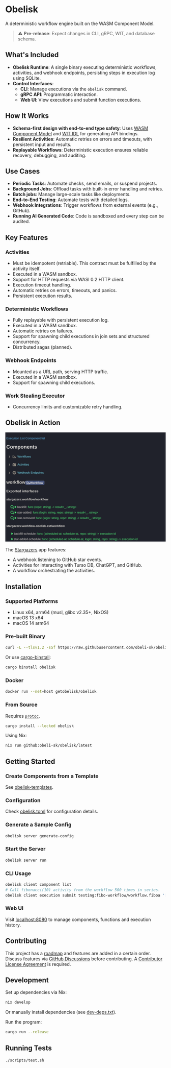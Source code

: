 # Obelisk
A deterministic workflow engine built on the WASM Component Model.

> ⚠️ **Pre-release**: Expect changes in CLI, gRPC, WIT, and database schema.

## What's Included
- **Obelisk Runtime**: A single binary executing deterministic workflows, activities,
and webhook endpoints, persisting steps in execution log using SQLite.
- **Control Interfaces**:
  - **CLI**: Manage executions via the `obelisk` command.
  - **gRPC API**: Programmatic interaction.
  - **Web UI**: View executions and submit function executions.

## How It Works
- **Schema-first design with end-to-end type safety**:
Uses [WASM Component Model](https://component-model.bytecodealliance.org/) and
[WIT IDL](https://component-model.bytecodealliance.org/design/wit.html) for generating API bindings.
- **Resilient Activities**: Automatic retries on errors and timeouts, with persistent input and results.
- **Replayable Workflows**: Deterministic execution ensures reliable recovery, debugging, and auditing.

## Use Cases
- **Periodic Tasks**: Automate checks, send emails, or suspend projects.
- **Background Jobs**: Offload tasks with built-in error handling and retries.
- **Batch jobs**: Manage large-scale tasks like deployments.
- **End-to-End Testing**: Automate tests with detailed logs.
- **Webhook Integrations**: Trigger workflows from external events (e.g., GitHub).
- **Running AI Generated Code**: Code is sandboxed and every step can be audited.

## Key Features
### **Activities**
- Must be idempotent (retriable). This contract must be fulfilled by the activity itself.
- Executed in a WASM sandbox.
- Support for HTTP requests via WASI 0.2 HTTP client.
- Execution timeout handling.
- Automatic retries on errors, timeouts, and panics.
- Persistent execution results.

### **Deterministic Workflows**
- Fully replayable with persistent execution log.
- Executed in a WASM sandbox.
- Automatic retries on failures.
- Support for spawning child executions in join sets and structured concurrency.
- Distributed sagas (planned).

### **Webhook Endpoints**
- Mounted as a URL path, serving HTTP traffic.
- Executed in a WASM sandbox.
- Support for spawning child executions.

### **Work Stealing Executor**
- Concurrency limits and customizable retry handling.

## Obelisk in Action
![webui animation](assets/images/stargazers-webui.gif "Web UI")

The [Stargazers](https://github.com/obeli-sk/demo-stargazers) app features:
- A webhook listening to GitHub star events.
- Activities for interacting with Turso DB, ChatGPT, and GitHub.
- A workflow orchestrating the activities.


## Installation
### Supported Platforms
- Linux x64, arm64 (musl, glibc v2.35+, NixOS)
- macOS 13 x64
- macOS 14 arm64

### Pre-built Binary
```sh
curl -L --tlsv1.2 -sSf https://raw.githubusercontent.com/obeli-sk/obelisk/main/install.sh | bash
```
Or use [cargo-binstall](https://crates.io/crates/cargo-binstall):
```sh
cargo binstall obelisk
```

### Docker
```sh
docker run --net=host getobelisk/obelisk
```

### From Source
Requires [`protoc`](https://protobuf.dev/downloads/).
```sh
cargo install --locked obelisk
```
Using Nix:
```sh
nix run github:obeli-sk/obelisk/latest
```

## Getting Started

### Create Components from a Template
See [obelisk-templates](https://github.com/obeli-sk/obelisk-templates/).

### Configuration
Check [obelisk.toml](obelisk.toml) for configuration details.

### Generate a Sample Config
```sh
obelisk server generate-config
```

### Start the Server
```sh
obelisk server run
```

### CLI Usage
```sh
obelisk client component list
# Call fibonacci(10) activity from the workflow 500 times in series.
obelisk client execution submit testing:fibo-workflow/workflow.fiboa '[10, 500]' --follow
```

### Web UI
Visit [localhost:8080](http://127.0.0.1:8080) to manage components, functions and execution history.

## Contributing
This project has a [roadmap](ROADMAP.md) and features are added in a certain order.
Discuss features via [GitHub Discussions](https://github.com/obeli-sk/obelisk/discussions) before contributing.
A [Contributor License Agreement](https://cla-assistant.io/obeli-sk/obelisk) is required.

## Development
Set up dependencies via Nix:
```sh
nix develop
```
Or manually install dependencies (see [dev-deps.txt](dev-deps.txt)).

Run the program:
```sh
cargo run --release
```

## Running Tests
```sh
./scripts/test.sh
```
